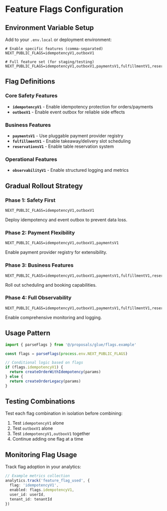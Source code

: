 # Feature Flags Configuration

## Environment Variable Setup

Add to your `.env.local` or deployment environment:

```env
# Enable specific features (comma-separated)
NEXT_PUBLIC_FLAGS=idempotencyV1,outboxV1

# Full feature set (for staging/testing)
NEXT_PUBLIC_FLAGS=idempotencyV1,outboxV1,paymentsV1,fulfillmentV1,reservationsV1,observabilityV1
```

## Flag Definitions

### Core Safety Features
- **`idempotencyV1`** - Enable idempotency protection for orders/payments
- **`outboxV1`** - Enable event outbox for reliable side effects

### Business Features  
- **`paymentsV1`** - Use pluggable payment provider registry
- **`fulfillmentV1`** - Enable takeaway/delivery slot scheduling
- **`reservationsV1`** - Enable table reservation system

### Operational Features
- **`observabilityV1`** - Enable structured logging and metrics

## Gradual Rollout Strategy

### Phase 1: Safety First
```env
NEXT_PUBLIC_FLAGS=idempotencyV1,outboxV1
```
Deploy idempotency and event outbox to prevent data loss.

### Phase 2: Payment Flexibility
```env
NEXT_PUBLIC_FLAGS=idempotencyV1,outboxV1,paymentsV1
```
Enable payment provider registry for extensibility.

### Phase 3: Business Features
```env
NEXT_PUBLIC_FLAGS=idempotencyV1,outboxV1,paymentsV1,fulfillmentV1,reservationsV1
```
Roll out scheduling and booking capabilities.

### Phase 4: Full Observability
```env
NEXT_PUBLIC_FLAGS=idempotencyV1,outboxV1,paymentsV1,fulfillmentV1,reservationsV1,observabilityV1
```
Enable comprehensive monitoring and logging.

## Usage Pattern

```typescript
import { parseFlags } from '@/proposals/glue/flags.example'

const flags = parseFlags(process.env.NEXT_PUBLIC_FLAGS)

// Conditional logic based on flags
if (flags.idempotencyV1) {
  return createOrderWithIdempotency(params)
} else {
  return createOrderLegacy(params)
}
```

## Testing Combinations

Test each flag combination in isolation before combining:

1. Test `idempotencyV1` alone
2. Test `outboxV1` alone  
3. Test `idempotencyV1,outboxV1` together
4. Continue adding one flag at a time

## Monitoring Flag Usage

Track flag adoption in your analytics:

```typescript
// Example metrics collection
analytics.track('feature_flag_used', {
  flag: 'idempotencyV1',
  enabled: flags.idempotencyV1,
  user_id: userId,
  tenant_id: tenantId
})
```
